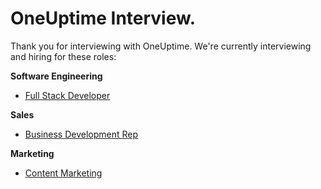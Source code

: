 # OneUptime Interview. 

Thank you for interviewing with OneUptime. We're currently interviewing and hiring for these roles:

**Software Engineering**
- [Full Stack Developer](/software-full-stack.md)

**Sales**
- [Business Development Rep](/sales-bdr.md)

**Marketing**
- [Content Marketing](/content-marketing.md)


